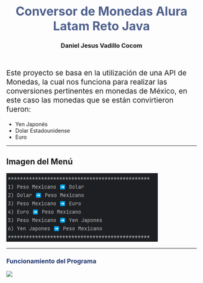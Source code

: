 <h1 style="color:#4f608d; font-size:2rem;" align="center"> Conversor de Monedas Alura Latam Reto Java</h1>
<h2 style="font-size:1rem; "  align="center">Daniel Jesus Vadillo Cocom</h2>
<br>
<p style="font-size:1.2rem">Este proyecto se basa en la utilización de una API de Monedas, la cual nos funciona para realizar
las conversiones pertinentes en monedas de México, en este caso las monedas que se están convirtieron
fueron:</p>

<ul>
    <li>Yen Japonés</li>
    <li>Dolar Estadounidense</li>
    <li>Euro</li>
    
</ul>
<hr>
<h2>Imagen del Menú</h2>
<img src="img.png" alt="Menu de monedas">
<hr>
<h3 style="color:#1d336c;">Funcionamiento del Programa</h3>
<img src="PruebaCodigo.mp4">

